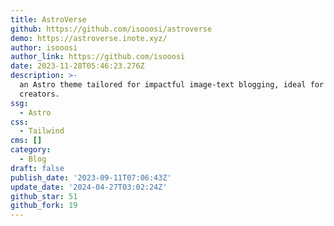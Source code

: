 ```yaml
---
title: AstroVerse
github: https://github.com/isooosi/astroverse
demo: https://astroverse.inote.xyz/
author: isooosi
author_link: https://github.com/isooosi
date: 2023-11-28T05:46:23.276Z
description: >-
  an Astro theme tailored for impactful image-text blogging, ideal for content
  creators.
ssg:
  - Astro
css:
  - Tailwind
cms: []
category:
  - Blog
draft: false
publish_date: '2023-09-11T07:06:43Z'
update_date: '2024-04-27T03:02:24Z'
github_star: 51
github_fork: 19
---
```

